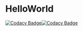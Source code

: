 # HelloWorld

[![Codacy Badge](https://app.codacy.com/project/badge/Grade/46752b373dbd466e877ebda0afff09f6)](https://www.codacy.com/gh/tonymonday56/HelloWorld/dashboard?utm_source=github.com&amp;utm_medium=referral&amp;utm_content=tonymonday56/HelloWorld&amp;utm_campaign=Badge_Grade)[![Codacy Badge](https://app.codacy.com/project/badge/Grade/46752b373dbd466e877ebda0afff09f6)](https://www.codacy.com/gh/tonymonday56/HelloWorld/dashboard?utm_source=github.com&amp;utm_medium=referral&amp;utm_content=tonymonday56/HelloWorld&amp;utm_campaign=Badge_Grade)
